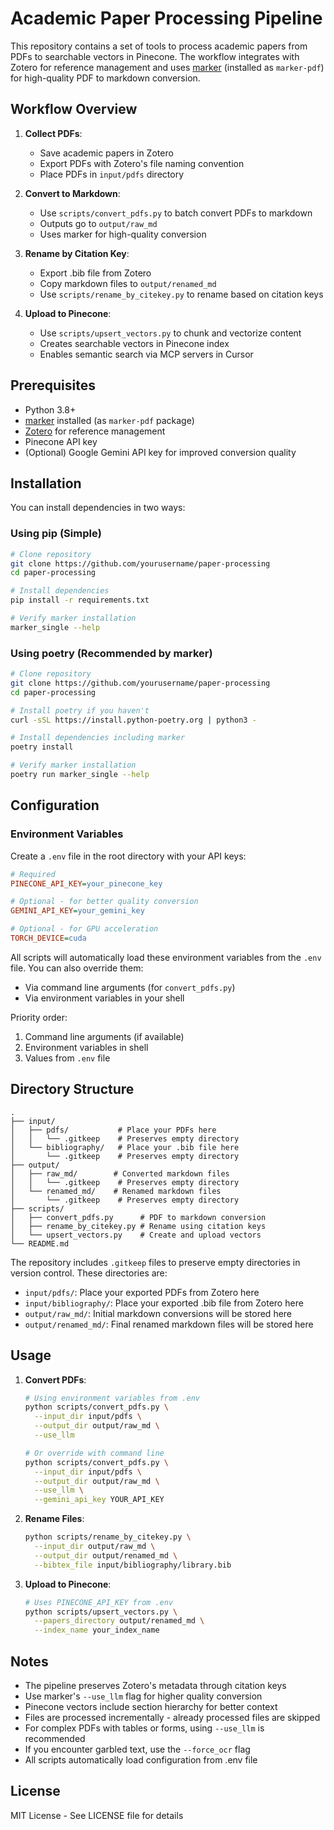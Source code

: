 # Academic Paper Processing Pipeline

This repository contains a set of tools to process academic papers from PDFs to searchable vectors in Pinecone. The workflow integrates with Zotero for reference management and uses [marker](https://github.com/VikParuchuri/marker) (installed as `marker-pdf`) for high-quality PDF to markdown conversion.

## Workflow Overview

1. **Collect PDFs**: 
   - Save academic papers in Zotero
   - Export PDFs with Zotero's file naming convention
   - Place PDFs in `input/pdfs` directory

2. **Convert to Markdown**:
   - Use `scripts/convert_pdfs.py` to batch convert PDFs to markdown
   - Outputs go to `output/raw_md`
   - Uses marker for high-quality conversion

3. **Rename by Citation Key**:
   - Export .bib file from Zotero
   - Copy markdown files to `output/renamed_md`
   - Use `scripts/rename_by_citekey.py` to rename based on citation keys

4. **Upload to Pinecone**:
   - Use `scripts/upsert_vectors.py` to chunk and vectorize content
   - Creates searchable vectors in Pinecone index
   - Enables semantic search via MCP servers in Cursor

## Prerequisites

- Python 3.8+
- [marker](https://github.com/VikParuchuri/marker) installed (as `marker-pdf` package)
- [Zotero](https://www.zotero.org/) for reference management
- Pinecone API key
- (Optional) Google Gemini API key for improved conversion quality

## Installation

You can install dependencies in two ways:

### Using pip (Simple)
```bash
# Clone repository
git clone https://github.com/yourusername/paper-processing
cd paper-processing

# Install dependencies
pip install -r requirements.txt

# Verify marker installation
marker_single --help
```

### Using poetry (Recommended by marker)
```bash
# Clone repository
git clone https://github.com/yourusername/paper-processing
cd paper-processing

# Install poetry if you haven't
curl -sSL https://install.python-poetry.org | python3 -

# Install dependencies including marker
poetry install

# Verify marker installation
poetry run marker_single --help
```

## Configuration

### Environment Variables
Create a `.env` file in the root directory with your API keys:
```ini
# Required
PINECONE_API_KEY=your_pinecone_key

# Optional - for better quality conversion
GEMINI_API_KEY=your_gemini_key

# Optional - for GPU acceleration
TORCH_DEVICE=cuda
```

All scripts will automatically load these environment variables from the `.env` file. You can also override them:
- Via command line arguments (for `convert_pdfs.py`)
- Via environment variables in your shell

Priority order:
1. Command line arguments (if available)
2. Environment variables in shell
3. Values from `.env` file

## Directory Structure

```
.
├── input/
│   ├── pdfs/           # Place your PDFs here
│   │   └── .gitkeep    # Preserves empty directory
│   └── bibliography/   # Place your .bib file here
│       └── .gitkeep    # Preserves empty directory
├── output/
│   ├── raw_md/        # Converted markdown files
│   │   └── .gitkeep    # Preserves empty directory
│   └── renamed_md/    # Renamed markdown files
│       └── .gitkeep    # Preserves empty directory
├── scripts/
│   ├── convert_pdfs.py      # PDF to markdown conversion
│   ├── rename_by_citekey.py # Rename using citation keys
│   └── upsert_vectors.py    # Create and upload vectors
└── README.md
```

The repository includes `.gitkeep` files to preserve empty directories in version control. These directories are:
- `input/pdfs/`: Place your exported PDFs from Zotero here
- `input/bibliography/`: Place your exported .bib file from Zotero here
- `output/raw_md/`: Initial markdown conversions will be stored here
- `output/renamed_md/`: Final renamed markdown files will be stored here

## Usage

1. **Convert PDFs**:
   ```bash
   # Using environment variables from .env
   python scripts/convert_pdfs.py \
     --input_dir input/pdfs \
     --output_dir output/raw_md \
     --use_llm

   # Or override with command line
   python scripts/convert_pdfs.py \
     --input_dir input/pdfs \
     --output_dir output/raw_md \
     --use_llm \
     --gemini_api_key YOUR_API_KEY
   ```

2. **Rename Files**:
   ```bash
   python scripts/rename_by_citekey.py \
     --input_dir output/raw_md \
     --output_dir output/renamed_md \
     --bibtex_file input/bibliography/library.bib
   ```

3. **Upload to Pinecone**:
   ```bash
   # Uses PINECONE_API_KEY from .env
   python scripts/upsert_vectors.py \
     --papers_directory output/renamed_md \
     --index_name your_index_name
   ```

## Notes

- The pipeline preserves Zotero's metadata through citation keys
- Use marker's `--use_llm` flag for higher quality conversion
- Pinecone vectors include section hierarchy for better context
- Files are processed incrementally - already processed files are skipped
- For complex PDFs with tables or forms, using `--use_llm` is recommended
- If you encounter garbled text, use the `--force_ocr` flag
- All scripts automatically load configuration from .env file

## License

MIT License - See LICENSE file for details 